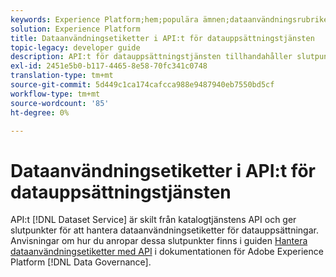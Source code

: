 ```yaml
---
keywords: Experience Platform;hem;populära ämnen;dataanvändningsrubriker;katalogtjänst
solution: Experience Platform
title: Dataanvändningsetiketter i API:t för datauppsättningstjänsten
topic-legacy: developer guide
description: API:t för datauppsättningstjänsten tillhandahåller slutpunkter för att hantera dataanvändningsetiketter för datauppsättningar.
exl-id: 2451e5b0-b117-4465-8e58-70fc341c0748
translation-type: tm+mt
source-git-commit: 5d449c1ca174cafcca988e9487940eb7550bd5cf
workflow-type: tm+mt
source-wordcount: '85'
ht-degree: 0%

---
```


# Dataanvändningsetiketter i API:t för datauppsättningstjänsten

API:t [!DNL Dataset Service] är skilt från katalogtjänstens API och ger slutpunkter för att hantera dataanvändningsetiketter för datauppsättningar. Anvisningar om hur du anropar dessa slutpunkter finns i guiden [Hantera dataanvändningsetiketter med API](../../data-governance/labels/dataset-api.md) i dokumentationen för Adobe Experience Platform [!DNL Data Governance].
